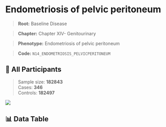 # Endometriosis of pelvic peritoneum

> **Root:** Baseline Disease  

> **Chapter:** Chapter XIV- Genitourinary  

> **Phenotype:** Endometriosis of pelvic peritoneum  

> **Code:** `N14_ENDOMETRIOSIS_PELVICPERITONEUM`

## 🧪 All Participants  
> Sample size: **182843**  
> Cases: **346**  
> Controls: **182497**
<img src="/Sensitive/Figures/ALL/Baseline/N14_ENDOMETRIOSIS_PELVICPERITONEUM.png"/>

## 📊 Data Table
<CsvTableMRF src="/Sensitive/Data/ALL/Baseline/LG_N14_ENDOMETRIOSIS_PELVICPERITONEUM.csv"/>

